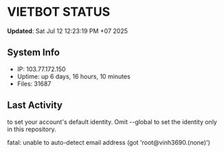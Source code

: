 # VIETBOT STATUS
**Updated**: Sat Jul 12 12:23:19 PM +07 2025

## System Info
- IP: 103.77.172.150
- Uptime: up 6 days, 16 hours, 10 minutes
- Files: 31687

## Last Activity

to set your account's default identity.
Omit --global to set the identity only in this repository.

fatal: unable to auto-detect email address (got 'root@vinh3690.(none)')
